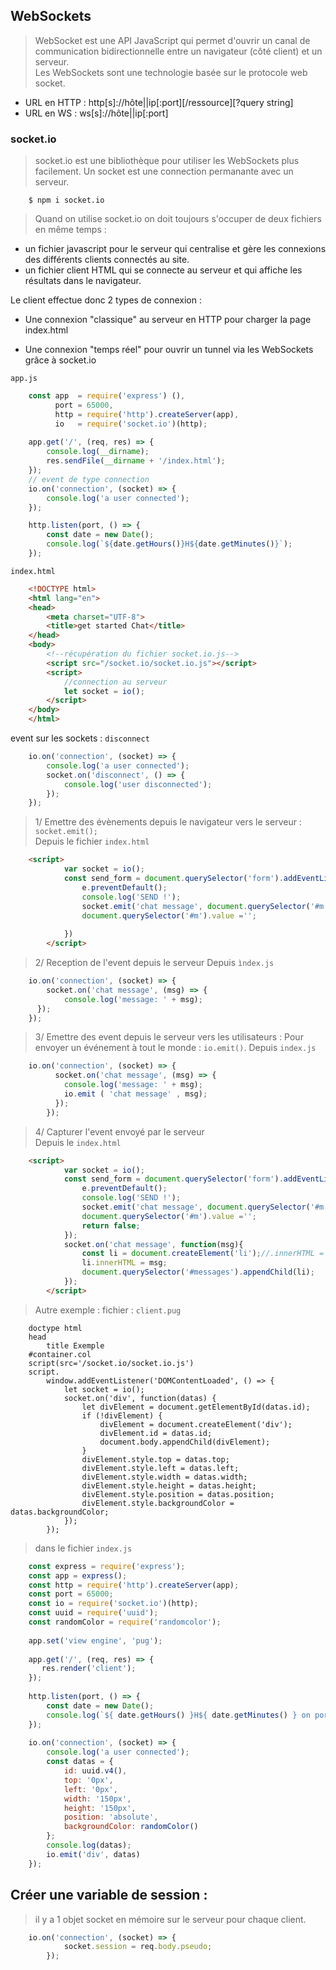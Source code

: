 WebSockets
---
> WebSocket est une API JavaScript qui  permet d'ouvrir un canal de communication bidirectionnelle
> entre un navigateur (côté client) et un serveur.    
> Les WebSockets sont une technologie basée sur le protocole web socket.

- URL en HTTP : http[s]://hôte||ip[:port][/ressource][?query string]
- URL en WS : ws[s]://hôte||ip[:port]   

### socket.io
> socket.io est une bibliothèque pour utiliser les WebSockets plus facilement.
> Un socket est une connection permanante avec un serveur.
````shell script
    $ npm i socket.io
````
> Quand on utilise socket.io on doit toujours s'occuper de deux fichiers en même temps : 
- un fichier javascript pour le serveur qui centralise et gère les connexions des différents clients connectés au site.
- un fichier client HTML qui se connecte au serveur et qui affiche les résultats dans le navigateur.   

Le client effectue donc 2 types de connexion :

-    Une connexion "classique" au serveur en HTTP pour charger la page index.html

-   Une connexion "temps réel" pour ouvrir un tunnel via les WebSockets grâce à socket.io

``app.js``
````javascript
    const app  = require('express') (),
          port = 65000,
          http = require('http').createServer(app),
          io   = require('socket.io')(http);
    
    app.get('/', (req, res) => {
        console.log(__dirname);
        res.sendFile(__dirname + '/index.html');
    });
    // event de type connection
    io.on('connection', (socket) => {
        console.log('a user connected');
    });

    http.listen(port, () => {
        const date = new Date();
        console.log(`${date.getHours()}H${date.getMinutes()}`);
    });
````
``index.html``
````html
    <!DOCTYPE html>
    <html lang="en">
    <head>
        <meta charset="UTF-8">
        <title>get started Chat</title>
    </head>
    <body>
        <!--récupération du fichier socket.io.js-->
        <script src="/socket.io/socket.io.js"></script>
        <script>
            //connection au serveur
            let socket = io();
        </script>
    </body>
    </html>
````

event sur les sockets : ```disconnect```
````javascript
    io.on('connection', (socket) => {
        console.log('a user connected');
        socket.on('disconnect', () => {
            console.log('user disconnected');
        });
    });
````

> 1/ Emettre des évènements depuis le navigateur vers le serveur : ``socket.emit();``   
Depuis le fichier ``index.html``
````html
    <script>
            var socket = io();
            const send_form = document.querySelector('form').addEventListener('submit', (e)=> {
                e.preventDefault();
                console.log('SEND !');
                socket.emit('chat message', document.querySelector('#m').value);
                document.querySelector('#m').value ='';
    
            })
        </script>
````

> 2/ Reception de l'event depuis le serveur 
Depuis ``ìndex.js``
````javascript
    io.on('connection', (socket) => {
        socket.on('chat message', (msg) => {
            console.log('message: ' + msg);
      });
    });
````

> 3/ Emettre des event depuis le serveur vers les utilisateurs :
Pour envoyer un événement à tout le monde : ``io.emit()``.
Depuis ``index.js``
````javascript
    io.on('connection', (socket) => {
          socket.on('chat message', (msg) => {
            console.log('message: ' + msg);
            io.emit ( 'chat message' , msg); 
          });
        });
````
> 4/ Capturer l'event envoyé par le serveur   
Depuis le ``index.html``
````html
    <script>
            var socket = io();
            const send_form = document.querySelector('form').addEventListener('submit', (e)=> {
                e.preventDefault();
                console.log('SEND !');
                socket.emit('chat message', document.querySelector('#m').value);
                document.querySelector('#m').value ='';
                return false;
            });
            socket.on('chat message', function(msg){
                const li = document.createElement('li');//.innerHTML = msg;
                li.innerHTML = msg;
                document.querySelector('#messages').appendChild(li);
            });
        </script>
````
> Autre exemple :
fichier : ``client.pug``

````jade
    doctype html
    head
        title Exemple
    #container.col
    script(src='/socket.io/socket.io.js')
    script.
        window.addEventListener('DOMContentLoaded', () => {
            let socket = io();
            socket.on('div', function(datas) {
                let divElement = document.getElementById(datas.id);
                if (!divElement) {
                    divElement = document.createElement('div');
                    divElement.id = datas.id;
                    document.body.appendChild(divElement);
                }
                divElement.style.top = datas.top;
                divElement.style.left = datas.left;
                divElement.style.width = datas.width;
                divElement.style.height = datas.height;
                divElement.style.position = datas.position;
                divElement.style.backgroundColor = datas.backgroundColor;
            });
        });
````

> dans le fichier ``index.js``
````javascript
    const express = require('express');
    const app = express();
    const http = require('http').createServer(app);
    const port = 65000;
    const io = require('socket.io')(http);
    const uuid = require('uuid');
    const randomColor = require('randomcolor');
    
    app.set('view engine', 'pug');
    
    app.get('/', (req, res) => {
       res.render('client');
    });
    
    http.listen(port, () => {
        const date = new Date();
        console.log(`${ date.getHours() }H${ date.getMinutes() } on port : ${ port }`);
    });
    
    io.on('connection', (socket) => {
        console.log('a user connected');
        const datas = {
            id: uuid.v4(),
            top: '0px',
            left: '0px',
            width: '150px',
            height: '150px',
            position: 'absolute',
            backgroundColor: randomColor()
        };
        console.log(datas);
        io.emit('div', datas)
    });
````

Créer une variable de session :
---

> il y a 1 objet socket en mémoire sur le serveur pour chaque client.
````javascript
    io.on('connection', (socket) => {
            socket.session = req.body.pseudo;
        });
````